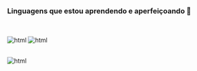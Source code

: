 

### Linguagens que estou aprendendo e aperfeiçoando 💪

<div style='display: inline_block'><br/>

  <img align="center" alt="html" src="https://img.shields.io/badge/Python-3776AB?style=for-the-badge&logo=python&logoColor=white">   <img align="center" alt="html" 
  src="https://img.shields.io/badge/JavaScript-F7DF1E?style=for-the-badge&logo=javascript&logoColor=black">

<div>

<div style='display: inline_block'><br/>
  
  <img align="center" alt="html" src="https://img.shields.io/badge/JavaScript-F7DF1E?style=for-the-badge&logo=javascript&logoColor=black">

<div>



